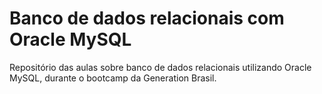 # Banco de dados relacionais com Oracle MySQL

Repositório das aulas sobre banco de dados relacionais utilizando Oracle MySQL, durante o bootcamp da Generation Brasil.
